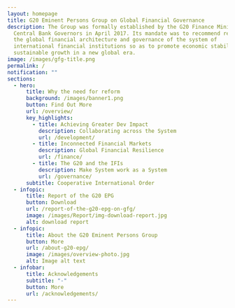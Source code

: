 ```yaml
---
layout: homepage
title: G20 Eminent Persons Group on Global Financial Governance
description: The Group was formally established by the G20 Finance Ministers and
  Central Bank Governors in April 2017. Its mandate was to recommend reforms to
  the global financial architecture and governance of the system of
  international financial institutions so as to promote economic stability and
  sustainable growth in a new global era.
image: /images/gfg-title.png
permalink: /
notification: ""
sections:
  - hero:
      title: Why the need for reform
      background: /images/banner1.png
      button: Find Out More
      url: /overview/
      key_highlights:
        - title: Achieving Greater Dev Impact
          description: Collaborating across the System
          url: /development/
        - title: Inconnected Financial Markets
          description: Global Financial Resilience
          url: /finance/
        - title: The G20 and the IFIs
          description: Make System work as a System
          url: /governance/
      subtitle: Cooperative International Order
  - infopic:
      title: Report of the G20 EPG
      button: Download
      url: /report-of-the-g20-epg-on-gfg/
      image: /images/Report/img-download-report.jpg
      alt: download report
  - infopic:
      title: About the G20 Eminent Persons Group
      button: More
      url: /about-g20-epg/
      image: /images/overview-photo.jpg
      alt: Image alt text
  - infobar:
      title: Acknowledgements
      subtitle: "-"
      button: More
      url: /acknowledgements/
---
```

